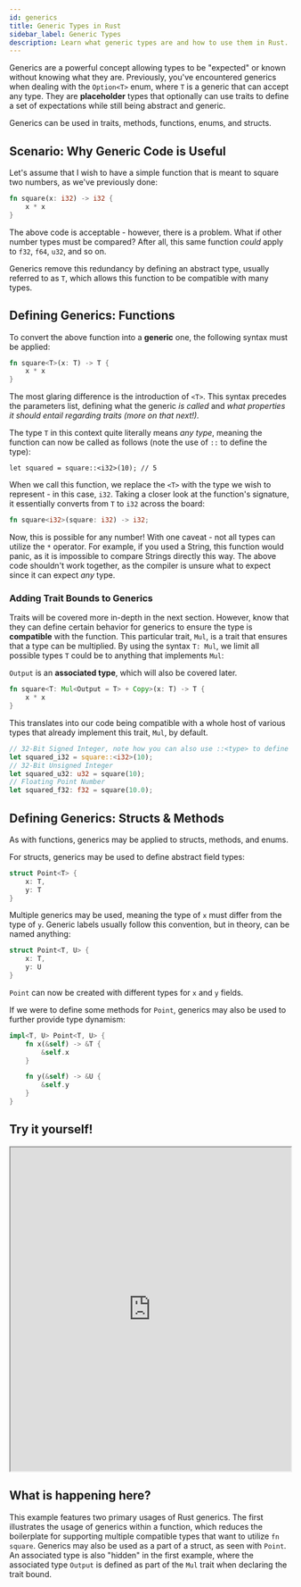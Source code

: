 ```yaml
---
id: generics
title: Generic Types in Rust
sidebar_label: Generic Types
description: Learn what generic types are and how to use them in Rust.
---
```


Generics are a powerful concept allowing types to be "expected" or known without knowing what they are.  Previously, you've encountered generics when dealing with the `Option<T>` enum, where `T` is a generic that can accept any type.  They are **placeholder** types that optionally can use traits to define a set of expectations while still being abstract and generic.

Generics can be used in traits, methods, functions, enums, and structs.

## Scenario: Why Generic Code is Useful

Let's assume that I wish to have a simple function that is meant to square two numbers, as we've previously done:

```rust
fn square(x: i32) -> i32 {
    x * x
}
```

The above code is acceptable - however, there is a problem.  What if other number types must be compared?  After all, this same function *could* apply to `f32`, `f64`, `u32`, and so on.

Generics remove this redundancy by defining an abstract type, usually referred to as `T`, which allows this function to be compatible with many types.

## Defining Generics: Functions

To convert the above function into a **generic** one, the following syntax must be applied:

```rust
fn square<T>(x: T) -> T {
    x * x
}
```

The most glaring difference is the introduction of `<T>`.  This syntax precedes the parameters list, defining what the generic *is called* and *what properties it should entail regarding traits (more on that next!).*

The type `T` in this context quite literally means *any type*, meaning the function can now be called as follows (note the use of `::` to define the type):

```rusts
let squared = square::<i32>(10); // 5
```

When we call this function, we replace the `<T>` with the type we wish to represent - in this case, `i32`.  Taking a closer look at the function's signature, it essentially converts from `T` to `i32` across the board:

```rust
fn square<i32>(square: i32) -> i32;
```

Now, this is possible for any number!  With one caveat - not all types can utilize the `*` operator.  For example, if you used a String, this function would panic, as it is impossible to compare Strings directly this way.  The above code shouldn't work together, as the compiler is unsure what to expect since it can expect *any* type.

### Adding Trait Bounds to Generics

Traits will be covered more in-depth in the next section.  However, know that they can define certain behavior for generics to ensure the type is **compatible** with the function.  This particular trait, `Mul`, is a trait that ensures that a type can be multiplied.  By using the syntax `T: Mul`, we limit all possible types `T` could be to anything that implements `Mul`:

`Output` is an **associated type**, which will also be covered later.

```rust
fn square<T: Mul<Output = T> + Copy>(x: T) -> T {
    x * x
}
```

This translates into our code being compatible with a whole host of various types that already implement this trait, `Mul`, by default.

```rust
// 32-Bit Signed Integer, note how you can also use ::<type> to define what type to expect.
let squared_i32 = square::<i32>(10);
// 32-Bit Unsigned Integer
let squared_u32: u32 = square(10);
// Floating Point Number
let squared_f32: f32 = square(10.0);
```

## Defining Generics: Structs & Methods

As with functions, generics may be applied to structs, methods, and enums.

For structs, generics may be used to define abstract field types:

```rust
struct Point<T> {
    x: T,
    y: T
}
```

Multiple generics may be used, meaning the type of `x` must differ from the type of `y`.  Generic labels usually follow this convention, but in theory, can be named anything:

```rust
struct Point<T, U> {
    x: T,
    y: U
}
```

`Point` can now be created with different types for `x` and `y` fields.

If we were to define some methods for `Point`, generics may also be used to further provide type dynamism:

```rust
impl<T, U> Point<T, U> {
    fn x(&self) -> &T {
        &self.x
    }

    fn y(&self) -> &U {
        &self.y
    }
}
```

## Try it yourself!
<iframe width="100%" height="580" src="https://play.rust-lang.org/?version=stable&mode=debug&edition=2021&code=use+std%3A%3Aops%3A%3AMul%3B%0A%0Afn+square%3CT%3A+Mul%3COutput+%3D+T%3E+%2B+Copy%3E%28x%3A+T%29+-%3E+T+%7B%0A++++x+*+x%0A%7D%0A%0A%23%5Bderive%28Debug%29%5D%0Astruct+Point%3CT%2C+U%3E+%7B%0A++++x%3A+T%2C%0A++++y%3A+U%2C%0A%7D%0A%0Aimpl%3CT%2C+U%3E+Point%3CT%2C+U%3E+%7B%0A++++fn+x%28%26self%29+-%3E+%26T+%7B%0A++++++++%26self.x%0A++++%7D%0A%0A++++fn+y%28%26self%29+-%3E+%26U+%7B%0A++++++++%26self.y%0A++++%7D%0A%7D%0A%0Afn+main%28%29+%7B%0A++++%2F%2F+32+Bit+Signed+Integer%0A++++let+squared_i32+%3D+square%3A%3A%3Ci32%3E%2810%29%3B%0A++++%2F%2F+32+Bit+Unsigned+Integer%0A++++let+squared_u32%3A+u32+%3D+square%2810%29%3B%0A++++%2F%2F+Floating+Point+Number%0A++++let+squared_f32%3A+f32+%3D+square%2810.0%29%3B%0A%0A++++let+point+%3D+Point+%7B+x%3A+10%2C+y%3A+%2210%22+%7D%3B+%2F%2F+T+%3D+i32%2C+U+%3D+%26str%0A%0A++++println%21%28%22Point%3A+%7B%3A%3F%7D%22%2C+point%29%3B%0A++++println%21%28%22This+is+a+string+literal%3A+%7B%7D%22%2C+point.y%28%29%29%3B%0A++++println%21%28%22This+is+an+i32%3A+%7B%7D%22%2C+point.x%28%29%29%3B%0A%7D%0A"></iframe>

## What is happening here?

This example features two primary usages of Rust generics. The first illustrates the usage of generics within a function, which reduces the boilerplate for supporting multiple compatible types that want to utilize `fn square`.  Generics may also be used as a part of a struct, as seen with `Point`.  An associated type is also "hidden" in the first example, where the associated type `Output` is defined as part of the `Mul` trait when declaring the trait bound.
